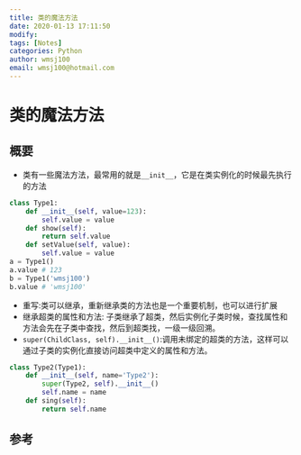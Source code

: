 ```yaml
---
title: 类的魔法方法
date: 2020-01-13 17:11:50
modify: 
tags: [Notes]
categories: Python
author: wmsj100
email: wmsj100@hotmail.com
---
```


# 类的魔法方法

## 概要

- 类有一些魔法方法，最常用的就是`__init__`，它是在类实例化的时候最先执行的方法
```python
class Type1:
    def __init__(self, value=123):
        self.value = value
    def show(self):
        return self.value
    def setValue(self, value):
        self.value = value
a = Type1()
a.value # 123
b = Type1('wmsj100')
b.value # 'wmsj100'
```
- 重写:类可以继承，重新继承类的方法也是一个重要机制，也可以进行扩展
- 继承超类的属性和方法: 子类继承了超类，然后实例化子类时候，查找属性和方法会先在子类中查找，然后到超类找，一级一级回溯。
- `super(ChildClass, self).__init__()`:调用未绑定的超类的方法，这样可以通过子类的实例化直接访问超类中定义的属性和方法。
```python
class Type2(Type1):
    def __init__(self, name='Type2'):
        super(Type2, self).__init__()
        self.name = name
    def sing(self):
        return self.name
```


## 参考

